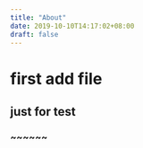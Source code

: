 ```yaml
---
title: "About"
date: 2019-10-10T14:17:02+08:00
draft: false
---
```

# first add file
## just for test
### ~~~~~~

